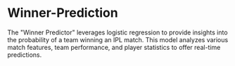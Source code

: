 # Winner-Prediction
The "Winner Predictor" leverages logistic regression to provide insights into the probability of a team winning an IPL match. This model analyzes various match features, team performance, and player statistics to offer real-time predictions.
